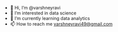 - 👋 Hi, I’m @varshneyravi
- 👀 I’m interested in data science
- 🌱 I’m currently learning data analytics
- 📫 How to reach me varshneyravi49@gmail.com

<!---
varshneyrav/varshneyrav is a ✨ special ✨ repository because its `README.md` (this file) appears on your GitHub profile.
You can click the Preview link to take a look at your changes.
--->
